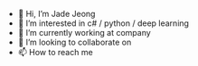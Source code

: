 - 👋 Hi, I’m Jade Jeong
- 👀 I’m interested in c# / python / deep learning 
- 🌱 I’m currently working at company 
- 💞️ I’m looking to collaborate on 
- 📫 How to reach me 

<!---
AGIO-KR/AGIO-KR is a ✨ special ✨ repository because its `README.md` (this file) appears on your GitHub profile.
You can click the Preview link to take a look at your changes.
--->

